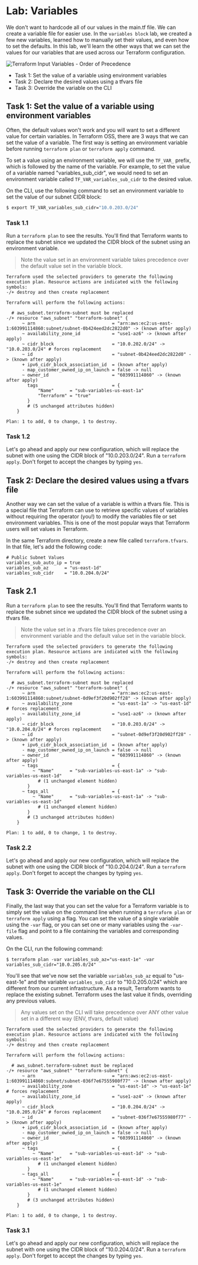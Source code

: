 # Lab: Variables

We don't want to hardcode all of our values in the main.tf file. We can create a variable file for easier use. In the `variables block` lab, we created a few new variables, learned how to manually set their values, and even how to set the defaults. In this lab, we'll learn the other ways that we can set the values for our variables that are used across our Terraform configuration.

![Terraform Input Variables - Order of Precedence](img/terraform-variable-presedence.png)

- Task 1: Set the value of a variable using environment variables
- Task 2: Declare the desired values using a tfvars file
- Task 3: Override the variable on the CLI

## Task 1: Set the value of a variable using environment variables

Often, the default values won't work and you will want to set a different value for certain variables. In Terraform OSS, there are 3 ways that we can set the value of a variable. The first way is setting an environment variable before running `terraform plan` or `terraform apply` command.

To set a value using an environment variable, we will use the `TF_VAR_` prefix, which is followed by the name of the variable. For example, to set the value of a variable named "variables_sub_cidr", we would need to set an environment variable called `TF_VAR_variables_sub_cidr` to the desired value.

On the CLI, use the following command to set an environment variable to set the value of our subnet CIDR block:

```bash
$ export TF_VAR_variables_sub_cidr="10.0.203.0/24"
```

### Task 1.1

Run a `terraform plan` to see the results. You'll find that Terraform wants to replace the subnet since we updated the CIDR block of the subnet using an environment variable.

> Note the value set in an environment variable takes precedence over the default value set in the variable block.

```text
Terraform used the selected providers to generate the following execution plan. Resource actions are indicated with the following symbols:
-/+ destroy and then create replacement

Terraform will perform the following actions:

  # aws_subnet.terraform-subnet must be replaced
-/+ resource "aws_subnet" "terraform-subnet" {
      ~ arn                             = "arn:aws:ec2:us-east-1:603991114860:subnet/subnet-0b424eed2dc2822d0" -> (known after apply)
      ~ availability_zone_id            = "use1-az6" -> (known after apply)
      ~ cidr_block                      = "10.0.202.0/24" -> "10.0.203.0/24" # forces replacement
      ~ id                              = "subnet-0b424eed2dc2822d0" -> (known after apply)
      + ipv6_cidr_block_association_id  = (known after apply)
      - map_customer_owned_ip_on_launch = false -> null
      ~ owner_id                        = "603991114860" -> (known after apply)
        tags                            = {
            "Name"      = "sub-variables-us-east-1a"
            "Terraform" = "true"
        }
        # (5 unchanged attributes hidden)
    }

Plan: 1 to add, 0 to change, 1 to destroy.
```

### Task 1.2

Let's go ahead and apply our new configuration, which will replace the subnet with one using the CIDR block of "10.0.203.0/24". Run a `terraform apply`. Don't forget to accept the changes by typing `yes`.

## Task 2: Declare the desired values using a tfvars file

Another way we can set the value of a variable is within a tfvars file. This is a special file that Terraform can use to retrieve specific values of variables without requiring the operator (you!) to modify the variables file or set environment variables. This is one of the most popular ways that Terraform users will set values in Terraform.

In the same Terraform directory, create a new file called `terraform.tfvars`. In that file, let's add the following code:

```hcl
# Public Subnet Values
variables_sub_auto_ip = true
variables_sub_az      = "us-east-1d"
variables_sub_cidr    = "10.0.204.0/24"
```

## Task 2.1

Run a `terraform plan` to see the results. You'll find that Terraform wants to replace the subnet since we updated the CIDR block of the subnet using a tfvars file.

> Note the value set in a .tfvars file takes precedence over an environment variable and the default value set in the variable block.

```text
Terraform used the selected providers to generate the following execution plan. Resource actions are indicated with the following symbols:
-/+ destroy and then create replacement

Terraform will perform the following actions:

  # aws_subnet.terraform-subnet must be replaced
-/+ resource "aws_subnet" "terraform-subnet" {
      ~ arn                             = "arn:aws:ec2:us-east-1:603991114860:subnet/subnet-0d9ef3f20d902ff28" -> (known after apply)
      ~ availability_zone               = "us-east-1a" -> "us-east-1d" # forces replacement
      ~ availability_zone_id            = "use1-az6" -> (known after apply)
      ~ cidr_block                      = "10.0.203.0/24" -> "10.0.204.0/24" # forces replacement
      ~ id                              = "subnet-0d9ef3f20d902ff28" -> (known after apply)
      + ipv6_cidr_block_association_id  = (known after apply)
      - map_customer_owned_ip_on_launch = false -> null
      ~ owner_id                        = "603991114860" -> (known after apply)
      ~ tags                            = {
          ~ "Name"      = "sub-variables-us-east-1a" -> "sub-variables-us-east-1d"
            # (1 unchanged element hidden)
        }
      ~ tags_all                        = {
          ~ "Name"      = "sub-variables-us-east-1a" -> "sub-variables-us-east-1d"
            # (1 unchanged element hidden)
        }
        # (3 unchanged attributes hidden)
    }

Plan: 1 to add, 0 to change, 1 to destroy.
```

### Task 2.2

Let's go ahead and apply our new configuration, which will replace the subnet with one using the CIDR block of "10.0.204.0/24". Run a `terraform apply`. Don't forget to accept the changes by typing `yes`.

## Task 3: Override the variable on the CLI

Finally, the last way that you can set the value for a Terraform variable is to simply set the value on the command line when running a `terraform plan` or `terraform apply` using a flag. You can set the value of a single variable using the `-var` flag, or you can set one or many variables using the `-var-file` flag and point to a file containing the variables and corresponding values.

On the CLI, run the following command:

```text
$ terraform plan -var variables_sub_az="us-east-1e" -var variables_sub_cidr="10.0.205.0/24"
```

You'll see that we've now set the variable `variables_sub_az` equal to "us-east-1e" and the variable `variables_sub_cidr` to "10.0.205.0/24" which are different from our current infrastructure. As a result, Terraform wants to replace the existing subnet. Terraform uses the last value it finds, overriding any previous values.

> Any values set on the CLI will take precedence over ANY other value set in a different way (ENV, tfvars, default value)

```text
Terraform used the selected providers to generate the following execution plan. Resource actions are indicated with the following symbols:
-/+ destroy and then create replacement

Terraform will perform the following actions:

  # aws_subnet.terraform-subnet must be replaced
-/+ resource "aws_subnet" "terraform-subnet" {
      ~ arn                             = "arn:aws:ec2:us-east-1:603991114860:subnet/subnet-036f7e67555980f77" -> (known after apply)
      ~ availability_zone               = "us-east-1d" -> "us-east-1e" # forces replacement
      ~ availability_zone_id            = "use1-az4" -> (known after apply)
      ~ cidr_block                      = "10.0.204.0/24" -> "10.0.205.0/24" # forces replacement
      ~ id                              = "subnet-036f7e67555980f77" -> (known after apply)
      + ipv6_cidr_block_association_id  = (known after apply)
      - map_customer_owned_ip_on_launch = false -> null
      ~ owner_id                        = "603991114860" -> (known after apply)
      ~ tags                            = {
          ~ "Name"      = "sub-variables-us-east-1d" -> "sub-variables-us-east-1e"
            # (1 unchanged element hidden)
        }
      ~ tags_all                        = {
          ~ "Name"      = "sub-variables-us-east-1d" -> "sub-variables-us-east-1e"
            # (1 unchanged element hidden)
        }
        # (3 unchanged attributes hidden)
    }

Plan: 1 to add, 0 to change, 1 to destroy.
```

### Task 3.1

Let's go ahead and apply our new configuration, which will replace the subnet with one using the CIDR block of "10.0.204.0/24". Run a `terraform apply`. Don't forget to accept the changes by typing `yes`.
